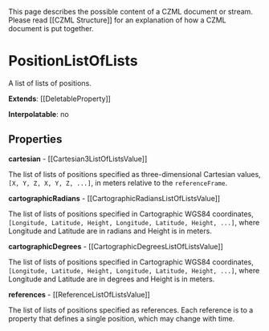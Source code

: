 This page describes the possible content of a CZML document or stream. Please read [[CZML Structure]] for an explanation of how a CZML document is put together.

# PositionListOfLists

A list of lists of positions.

**Extends**: [[DeletableProperty]]

**Interpolatable**: no

## Properties

**cartesian** - [[Cartesian3ListOfListsValue]]

The list of lists of positions specified as three-dimensional Cartesian values, `[X, Y, Z, X, Y, Z, ...]`, in meters relative to the `referenceFrame`.


**cartographicRadians** - [[CartographicRadiansListOfListsValue]]

The list of lists of positions specified in Cartographic WGS84 coordinates, `[Longitude, Latitude, Height, Longitude, Latitude, Height, ...]`, where Longitude and Latitude are in radians and Height is in meters.


**cartographicDegrees** - [[CartographicDegreesListOfListsValue]]

The list of lists of positions specified in Cartographic WGS84 coordinates, `[Longitude, Latitude, Height, Longitude, Latitude, Height, ...]`, where Longitude and Latitude are in degrees and Height is in meters.


**references** - [[ReferenceListOfListsValue]]

The list of lists of positions specified as references. Each reference is to a property that defines a single position, which may change with time.


